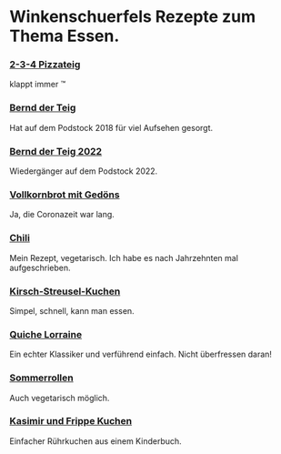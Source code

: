 # Winkenschuerfels Rezepte zum Thema Essen.

### [2-3-4 Pizzateig](Pizzateig.md)
klappt immer ™️

### [Bernd der Teig](BerndDerTeig.md)
Hat auf dem Podstock 2018 für viel Aufsehen gesorgt.

### [Bernd der Teig 2022](BerndDerTeig2022.md)
Wiedergänger auf dem Podstock 2022.

### [Vollkornbrot mit Gedöns](Vollkornbrot-mit-Gedoens.md)
Ja, die Coronazeit war lang.

### [Chili](Chili.md)
Mein Rezept, vegetarisch. Ich habe es nach Jahrzehnten mal aufgeschrieben.

### [Kirsch-Streusel-Kuchen](Kirsch-Streusel-Kuchen.md)
Simpel, schnell, kann man essen.

### [Quiche Lorraine](Quiche-Lorraine.md)
Ein echter Klassiker und verführend einfach. Nicht überfressen daran!

### [Sommerrollen](Sommerrollen.md)
Auch vegetarisch möglich.

### [Kasimir und Frippe Kuchen](KasimirFrippeKuchen.md)
Einfacher Rührkuchen aus einem Kinderbuch.

